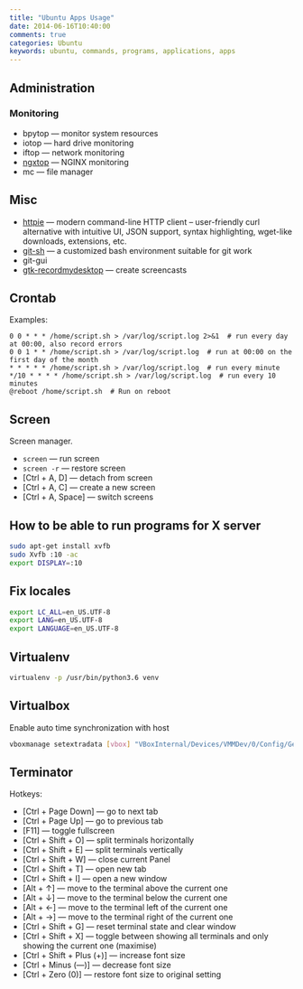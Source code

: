 ```yaml
---
title: "Ubuntu Apps Usage"
date: 2014-06-16T10:40:00
comments: true
categories: Ubuntu
keywords: ubuntu, commands, programs, applications, apps
---
```


## Administration

### Monitoring

* bpytop — monitor system resources
* iotop — hard drive monitoring
* iftop — network monitoring
* [ngxtop](https://github.com/lebinh/ngxtop) — NGINX monitoring
* mc — file manager

## Misc
* [httpie](https://github.com/jakubroztocil/httpie) — modern command-line HTTP client – user-friendly curl alternative with intuitive UI, JSON support, syntax highlighting, wget-like downloads, extensions, etc.
* [git-sh](https://github.com/rtomayko/git-sh) — a customized bash environment suitable for git work
* git-gui
* [gtk-recordmydesktop](https://apps.ubuntu.com/cat/applications/gtk-recordmydesktop/) — create screencasts

## Crontab
Examples:

```
0 0 * * * /home/script.sh > /var/log/script.log 2>&1  # run every day at 00:00, also record errors
0 0 1 * * /home/script.sh > /var/log/script.log  # run at 00:00 on the first day of the month
* * * * * /home/script.sh > /var/log/script.log  # run every minute
*/10 * * * * /home/script.sh > /var/log/script.log  # run every 10 minutes
@reboot /home/script.sh  # Run on reboot
```

## Screen

Screen manager.

* `screen` — run screen
* `screen -r` — restore screen
* [Ctrl + A, D] — detach from screen
* [Ctrl + A, C] — create a new screen
* [Ctrl + A, Space] — switch screens

## How to be able to run programs for X server

```bash
sudo apt-get install xvfb
sudo Xvfb :10 -ac
export DISPLAY=:10
```

## Fix locales
```bash
export LC_ALL=en_US.UTF-8
export LANG=en_US.UTF-8
export LANGUAGE=en_US.UTF-8
```

## Virtualenv

```bash
virtualenv -p /usr/bin/python3.6 venv
```

## Virtualbox

Enable auto time synchronization with host

```bash
vboxmanage setextradata [vbox] "VBoxInternal/Devices/VMMDev/0/Config/GetHostTimeDisabled" "1"
```
## Terminator

Hotkeys:

* [Ctrl + Page Down] — go to next tab
* [Ctrl + Page Up] — go to previous tab
* [F11] — toggle fullscreen
* [Ctrl + Shift + O] — split terminals horizontally
* [Ctrl + Shift + E] — split terminals vertically
* [Ctrl + Shift + W] — close current Panel
* [Ctrl + Shift + T] — open new tab
* [Ctrl + Shift + I] — open a new window
* [Alt + ↑] — move to the terminal above the current one
* [Alt + ↓] — move to the terminal below the current one
* [Alt + ←] — move to the terminal left of the current one
* [Alt + →] — move to the terminal right of the current one
* [Ctrl + Shift + G] — reset terminal state and clear window
* [Ctrl + Shift + X] — toggle  between  showing  all  terminals  and  only  showing the current one (maximise)
* [Ctrl + Shift + Plus (+)] — increase font size
* [Ctrl + Minus (—)] — decrease font size
* [Ctrl + Zero (0)] — restore font size to original setting
